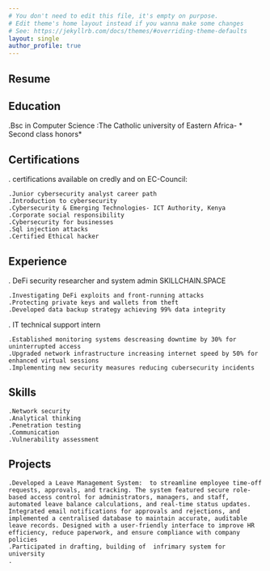 ```yaml
---
# You don't need to edit this file, it's empty on purpose.
# Edit theme's home layout instead if you wanna make some changes
# See: https://jekyllrb.com/docs/themes/#overriding-theme-defaults
layout: single
author_profile: true
---
```


## Resume

## Education

.Bsc in Computer Science :The Catholic university of Eastern Africa- * Second class honors*

## Certifications

. certifications available on credly and on EC-Council:

    .Junior cybersecurity analyst career path
    .Introduction to cybersecurity
    .Cybersecurity & Emerging Technologies- ICT Authority, Kenya
    .Corporate social responsibility
    .Cybersecurity for businesses
    .Sql injection attacks
    .Certified Ethical hacker

## Experience

. DeFi security researcher and system admin
      SKILLCHAIN.SPACE
      
    .Investigating DeFi exploits and front-running attacks
    .Protecting private keys and wallets from theft
    .Developed data backup strategy achieving 99% data integrity 

. IT technical support intern

    .Established monitoring systems descreasing downtime by 30% for uninterrupted access
    .Upgraded network infrastructure increasing internet speed by 50% for enhanced virtual sessions
    .Implementing new security measures reducing cubersecurity incidents

## Skills

    .Network security
    .Analytical thinking
    .Penetration testing
    .Communication
    .Vulnerability assessment

## Projects

    .Developed a Leave Management System:  to streamline employee time-off requests, approvals, and tracking. The system featured secure role-based access control for administrators, managers, and staff, automated leave balance calculations, and real-time status updates.
    Integrated email notifications for approvals and rejections, and implemented a centralised database to maintain accurate, auditable leave records. Designed with a user-friendly interface to improve HR efficiency, reduce paperwork, and ensure compliance with company policies
    .Participated in drafting, building of  infrimary system for university
    .
